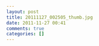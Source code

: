 ```yaml
---
layout: post
title: 20111127_002505_thumb.jpg
date: 2011-11-27 00:41
comments: true
categories: []
---
```


